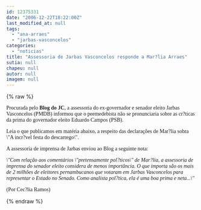 ```yaml
---
id: 12375331
date: "2006-12-22T18:22:00Z"
last_modified_at: null
tags:
  - "ana-arraes"
  - "jarbas-vasconcelos"
categories:
  - "noticias"
title: "Assessoria de Jarbas Vasconcelos responde a Mar?lia Arraes"
sutia: null
chapeu: null
autor: null
imagem: null
---
```

{% raw %}
<p><FONT face=Verdana></p>
<p><P>Procurada pelo <STRONG>Blog do JC</STRONG>, a assessoria do ex-governador e senador eleito&nbsp;Jarbas Vasconcelos (PMDB)&nbsp;informou que o peemedebista não se pronunciaria sobre as cr?ticas da&nbsp;prima do governador eleito Eduardo Campos (PSB).</P></p>
<p><P>Leia o que publicamos em matéria abaixo, a respeito das declarações de Mar?lia sobra \"A incr?vel festa do descarrego\".&nbsp;</P></p>
<p><P>A assessoria de imprensa de Jarbas enviou ao Blog a seguinte nota:</P></p>
<p><P><EM>\"Com relação aos comentários \"pretensamente pol?ticos\" de Mar?lia, a assessoria de imprensa do senador eleito considera de menos importância. O que importa são os mais de 2 milhões de eleitores pernambucanos que votaram em Jarbas Vasconcelos para representar o Estado no Senado. Como analista pol?tica, ela é uma boa prima e neta...\"</EM></P></p>
<p><P>(Por Cec?lia Ramos)</P></FONT> </p>
{% endraw %}